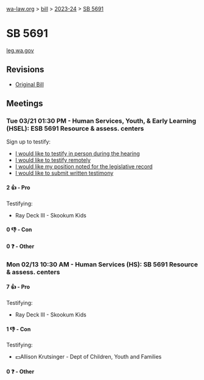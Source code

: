 [wa-law.org](/) > [bill](/bill/) > [2023-24](/bill/2023-24/) > [SB 5691](/bill/2023-24/sb/5691/)

# SB 5691
[leg.wa.gov](https://app.leg.wa.gov/billsummary?BillNumber=5691&Year=2023&Initiative=false)

## Revisions
* [Original Bill](1/)

## Meetings
### Tue 03/21 01:30 PM - Human Services, Youth, & Early Learning (HSEL): ESB 5691 Resource & assess. centers
Sign up to testify:
* [I would like to testify in person during the hearing](https://app.leg.wa.gov/csi/Testifier/Add?chamber=House&mId=31092&aId=153775&caId=22361&tId=1)
* [I would like to testify remotely](https://app.leg.wa.gov/csi/Testifier/Add?chamber=House&mId=31092&aId=153775&caId=22361&tId=2)
* [I would like my position noted for the legislative record](https://app.leg.wa.gov/csi/Testifier/Add?chamber=House&mId=31092&aId=153775&caId=22361&tId=3)
* [I would like to submit written testimony](https://app.leg.wa.gov/csi/Testifier/Add?chamber=House&mId=31092&aId=153775&caId=22361&tId=4)

#### 2 👍 - Pro
Testifying:
* Ray Deck III - Skookum Kids

#### 0 👎 - Con

#### 0 ❓ - Other

### Mon 02/13 10:30 AM - Human Services (HS): SB 5691 Resource & assess. centers
#### 7 👍 - Pro
Testifying:
* Ray Deck III - Skookum Kids

#### 1 👎 - Con
Testifying:
* 💵Allison Krutsinger - Dept of Children, Youth and Families

#### 0 ❓ - Other
